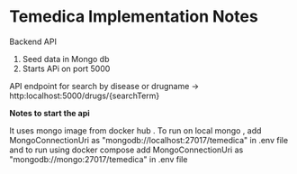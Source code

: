 # Temedica Implementation Notes

Backend API

1. Seed data in Mongo db
2. Starts APi on port 5000

API endpoint for search by disease or drugname -> http:localhost:5000/drugs/{searchTerm}


<b>Notes to start the api</b>


It uses mongo image from docker hub . To run on local mongo ,  add MongoConnectionUri as "mongodb://localhost:27017/temedica" in .env file 
and to run using docker compose add MongoConnectionUri as "mongodb://mongo:27017/temedica" in .env file


  
